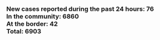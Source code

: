 ### New cases reported during the past 24 hours: 76<br/>In the community: 6860<br/>At the border: 42<br/>Total: 6903